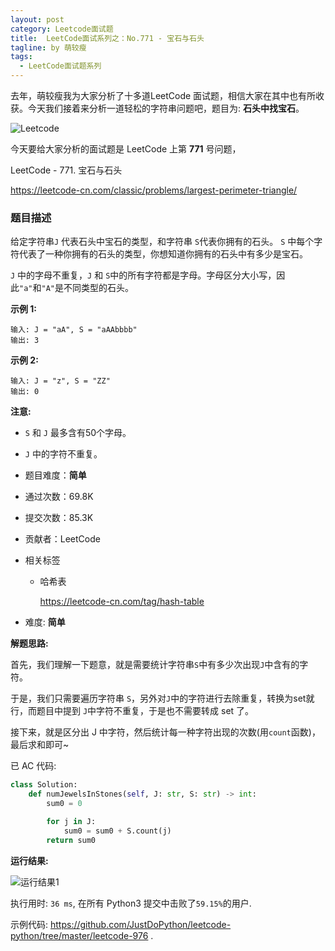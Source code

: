 ```yaml
---
layout: post
category: Leetcode面试题
title:  LeetCode面试系列之：No.771 - 宝石与石头
tagline: by 萌较瘦
tags: 
  - LeetCode面试题系列
---
```




去年，萌较瘦我为大家分析了十多道LeetCode 面试题，相信大家在其中也有所收获。今天我们接着来分析一道轻松的字符串问题吧，题目为: **石头中找宝石**。

<!--more-->

![Leetcode](http://www.justdopython.com/assets/images/2019/python/LeetCode.png)

今天要给大家分析的面试题是 LeetCode 上第 **771** 号问题，

LeetCode - 771. 宝石与石头

<https://leetcode-cn.com/classic/problems/largest-perimeter-triangle/>



### 题目描述

给定字符串`J` 代表石头中宝石的类型，和字符串 `S`代表你拥有的石头。 `S` 中每个字符代表了一种你拥有的石头的类型，你想知道你拥有的石头中有多少是宝石。

`J` 中的字母不重复，`J` 和 `S`中的所有字符都是字母。字母区分大小写，因此`"a"`和`"A"`是不同类型的石头。

**示例 1:**

```
输入: J = "aA", S = "aAAbbbb"
输出: 3
```

**示例 2:**

```
输入: J = "z", S = "ZZ"
输出: 0
```

**注意:**

- `S` 和 `J` 最多含有50个字母。
-  `J` 中的字符不重复。

- 题目难度：**简单**

- 通过次数：69.8K

- 提交次数：85.3K

- 贡献者：LeetCode

  

- 相关标签 

  - 哈希表

    <https://leetcode-cn.com/tag/hash-table>

    

- 难度: **简单**



**解题思路:**

首先，我们理解一下题意，就是需要统计字符串`S`中有多少次出现`J`中含有的字符。

于是，我们只需要遍历字符串 `S`，另外对`J`中的字符进行去除重复，转换为set就行，而题目中提到 `J`中字符不重复，于是也不需要转成 set 了。

接下来，就是区分出 J 中字符，然后统计每一种字符出现的次数(用`count`函数)，最后求和即可~



已 AC 代码:

```python
class Solution:
    def numJewelsInStones(self, J: str, S: str) -> int:
        sum0 = 0

        for j in J:
            sum0 = sum0 + S.count(j)
        return sum0
```



**运行结果:**

![运行结果1](C:\Users\Bruce\Desktop\运行结果1.png)

执行用时: `36 ms`, 在所有 Python3 提交中击败了`59.15%`的用户.



示例代码: <https://github.com/JustDoPython/leetcode-python/tree/master/leetcode-976> .